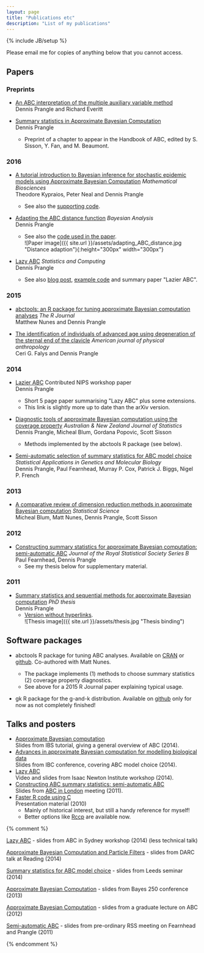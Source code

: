 ```yaml
---
layout: page
title: "Publications etc"
description: "List of my publications"
---
```

{% include JB/setup %}

Please email me for copies of anything below that you cannot access.

Papers
------

### Preprints

- [An ABC interpretation of the multiple auxiliary variable method](http://arxiv.org/abs/1604.08102)  
Dennis Prangle and Richard Everitt

- [Summary statistics in Approximate Bayesian Computation](http://arxiv.org/abs/1512.05633)  
Dennis Prangle
  - Preprint of a chapter to appear in the Handbook of ABC, edited by S. Sisson, Y. Fan, and M. Beaumont.

### 2016

- [A tutorial introduction to Bayesian inference for stochastic epidemic models using Approximate Bayesian Computation](http://www.sciencedirect.com/science/article/pii/S0025556416300839)
*Mathematical Biosciences*  
Theodore Kypraios, Peter Neal and Dennis Prangle
  - See also the [supporting code](https://github.com/kypraios/epiABC).

- [Adapting the ABC distance function](http://projecteuclid.org/euclid.ba/1460641065)
*Bayesian Analysis*  
Dennis Prangle
  - See also the [code used in the paper](https://github.com/dennisprangle/ABCDistances.jl).  
![Paper image]({{ site.url }}/assets/adapting_ABC_distance.jpg "Distance adaption"){:height="300px" width="300px"}

- [Lazy ABC](http://link.springer.com/article/10.1007/s11222-014-9544-3) *Statistics and Computing*  
Dennis Prangle
  - See also [blog post](https://dennisprangleblog.wordpress.com/2014/06/02/lazy-abc), [example code](https://github.com/dennisprangle/lazyABCexample) and summary paper "Lazier ABC".

### 2015

- [abctools: an R package for tuning approximate Bayesian computation analyses](https://journal.r-project.org/archive/2015-2/nunes-prangle.pdf) *The R Journal*  
Matthew Nunes and Dennis Prangle

- [The identification of individuals of advanced age using degeneration of the sternal end of the clavicle](http://onlinelibrary.wiley.com/doi/10.1002/ajpa.22639/full) *American journal of physical anthropology*  
Ceri G. Falys and Dennis Prangle

### 2014

- [Lazier ABC](https://www.dropbox.com/s/b3d6d2vkgpzq8ze/lazier.pdf) Contributed NIPS workshop paper  
Dennis Prangle
  - Short 5 page paper summarising "Lazy ABC" plus some extensions.
  - This link is slightly more up to date than the arXiv version.

- [Diagnostic tools of approximate Bayesian computation using the coverage property](http://onlinelibrary.wiley.com/doi/10.1111/anzs.12087/abstract) *Australian & New Zealand Journal of Statistics*  
Dennis Prangle, Micheal Blum, Gordana Popovic, Scott Sisson
  - Methods implemented by the abctools R package (see below).

- [Semi-automatic selection of summary statistics for ABC model choice](http://www.degruyter.com/view/j/sagmb.2014.13.issue-1/sagmb-2013-0012/sagmb-2013-0012.xml)
*Statistical Applications in Genetics and Molecular Biology*  
Dennis Prangle, Paul Fearnhead, Murray P. Cox, Patrick J. Biggs, Nigel P. French

### 2013

- [A comparative review of dimension reduction methods in approximate Bayesian computation](http://projecteuclid.org/euclid.ss/1369147911)
*Statistical Science*  
Micheal Blum, Matt Nunes, Dennis Prangle, Scott Sisson

### 2012

- [Constructing summary statistics for approximate Bayesian computation: semi-automatic ABC](http://onlinelibrary.wiley.com/doi/10.1111/j.1467-9868.2011.01010.x/abstract)
*Journal of the Royal Statistical Society Series B*  
Paul Fearnhead, Dennis Prangle
  - See my thesis below for supplementary material.

### 2011
- [Summary statistics and sequential methods for approximate Bayesian computation](https://www.dropbox.com/s/wbvtj518ztwvbxu/thesis_DP.pdf) *PhD thesis*  
Dennis Prangle
  - [Version without hyperlinks](https://www.dropbox.com/s/9xe2leu4nz6i8h5/thesis_DP_nohyper.pdf).  
![Thesis image]({{ site.url }}/assets/thesis.jpg "Thesis binding")

Software packages
-----------------

- abctools R package for tuning ABC analyses. Available on [CRAN](http://cran.r-project.org/web/packages/abctools) or [github](https://github.com/dennisprangle/abctools). Co-authored with Matt Nunes.

  - The package implements (1) methods to choose summary statistics (2) coverage property diagnostics.
  - See above for a 2015 R Journal paper explaining typical usage.

- gk R package for the g-and-k distribution. Available on [github](http://www.github.com/dennisprangle/gk) only for now as not completely finished!

Talks and posters
-----------------

- [Approximate Bayesian computation](https://www.dropbox.com/s/gyvmvrk8hg038h7/ABC_Dortmund.pdf)  
Slides from IBS tutorial, giving a general overview of ABC (2014).
- [Advances in approximate Bayesian computation for modelling biological data](https://www.dropbox.com/s/ymldljskmlhgjhu/IBC_DP.pdf)  
Slides from IBC conference, covering ABC model choice (2014).
- [Lazy ABC](http://www.newton.ac.uk/programmes/MCM/seminars/2014042414201.html)  
Video and slides from Isaac Newton Institute workshop (2014).
- [Constructing ABC summary statistics: semi-automatic ABC](http://precedings.nature.com/documents/5959)  
Slides from [ABC in London](http://www.bioinformatics.ic.ac.uk/abcil/index.html) meeting (2011).
- [Faster R code using C](https://dl.dropboxusercontent.com/u/5302937/CinR.zip)  
Presentation material (2010)
  - Mainly of historical interest, but still a handy reference for myself!
  - Better options like [Rccp](http://www.rcpp.org/) are available now.




{% comment %}
	        <p><a href=ABC_Sydney_DP.pdf>Lazy ABC</a> - slides from ABC in Sydney workshop (2014) (less technical talk)</p>
		<p><a href=DARC_DennisPrangle.pdf>Approximate Bayesian Computation and Particle Filters</a> - slides from DARC talk at Reading (2014)</p>
  		<p><a href=seminar_DP_Leeds.pdf>Summary statistics for ABC model choice</a> - slides from Leeds seminar (2014)</p>
		<p><a href=Bayes250_DP_web.pdf>Approximate Bayesian Computation</a> - slides from Bayes 250 conference (2013)</p>
		<p><a href=STOR601_DennisPrangle.pdf>Approximate Bayesian Computation</a> - slides from a graduate lecture on ABC (2012)</p>
		<p><a href=PrOM_DP.pdf>Semi-automatic ABC</a> - slides from pre-ordinary RSS meeting on Fearnhead and Prangle (2011)</p>
{% endcomment %}
